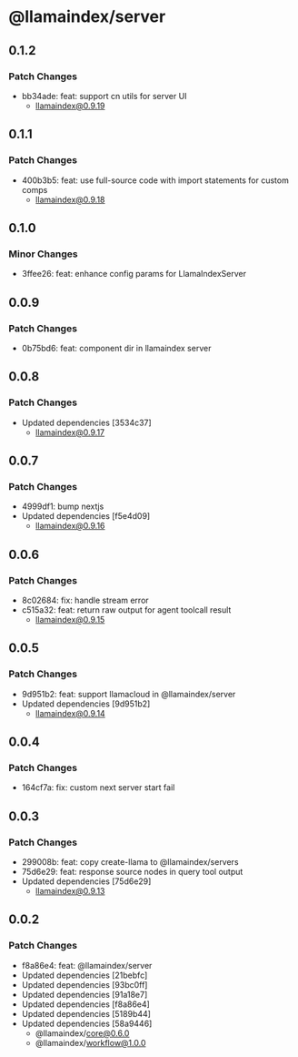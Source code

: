 # @llamaindex/server

## 0.1.2

### Patch Changes

- bb34ade: feat: support cn utils for server UI
  - llamaindex@0.9.19

## 0.1.1

### Patch Changes

- 400b3b5: feat: use full-source code with import statements for custom comps
  - llamaindex@0.9.18

## 0.1.0

### Minor Changes

- 3ffee26: feat: enhance config params for LlamaIndexServer

## 0.0.9

### Patch Changes

- 0b75bd6: feat: component dir in llamaindex server

## 0.0.8

### Patch Changes

- Updated dependencies [3534c37]
  - llamaindex@0.9.17

## 0.0.7

### Patch Changes

- 4999df1: bump nextjs
- Updated dependencies [f5e4d09]
  - llamaindex@0.9.16

## 0.0.6

### Patch Changes

- 8c02684: fix: handle stream error
- c515a32: feat: return raw output for agent toolcall result
  - llamaindex@0.9.15

## 0.0.5

### Patch Changes

- 9d951b2: feat: support llamacloud in @llamaindex/server
- Updated dependencies [9d951b2]
  - llamaindex@0.9.14

## 0.0.4

### Patch Changes

- 164cf7a: fix: custom next server start fail

## 0.0.3

### Patch Changes

- 299008b: feat: copy create-llama to @llamaindex/servers
- 75d6e29: feat: response source nodes in query tool output
- Updated dependencies [75d6e29]
  - llamaindex@0.9.13

## 0.0.2

### Patch Changes

- f8a86e4: feat: @llamaindex/server
- Updated dependencies [21bebfc]
- Updated dependencies [93bc0ff]
- Updated dependencies [91a18e7]
- Updated dependencies [f8a86e4]
- Updated dependencies [5189b44]
- Updated dependencies [58a9446]
  - @llamaindex/core@0.6.0
  - @llamaindex/workflow@1.0.0
